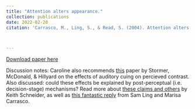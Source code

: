 ```yaml
---
title: "Attention alters appearance."
collection: publications
date: 2022-02-28
citation: 'Carrasco, M., Ling, S., & Read, S. (2004). Attention alters appearance. Nature neuroscience, 7(3), 308-313.'



---
```

[Download paper here](https://PBS-JHU-Journal-Club.github.io/files/marisa2004.pdf)

Discussion notes: Caroline also recommends [this](https://PBS-JHU-Journal-Club.github.io/files/StormerMcDonaldHillyard2009.pdf) paper by Stormer, McDonald, & Hillyard on the effects of auditory cuing on percieved contrast. Also discussed: could these effects be explained by post-perceptual (i.e. decision-stage) mechanisms? Read more about [these claims and others](https://PBS-JHU-Journal-Club.github.io/files/Schneider.pdf) by Keith Schneider, as well as [this fantastic reply](https://PBS-JHU-Journal-Club.github.io/files/LingCarrasco.pdf) from Sam Ling and Marisa Carrasco. 

